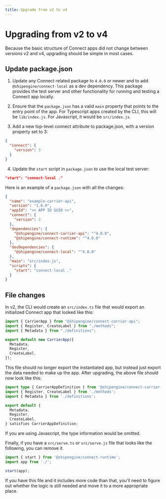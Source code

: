 ```yaml
---
title: Upgrade from v2 to v4
---
```


# Upgrading from v2 to v4

Because the basic structure of Connect apps did not change between versions v2 and v4, upgrading should be simple in most cases.

## Update package.json

1. Update any Connect related package to `4.0.0` or newer and to add `@shipengine/connect-local` as a dev dependency. This package provides the test server and other functionality for running and testing a Connect app locally.

2. Ensure that the `package.json` has a valid `main` property that points to the entry point of the app. For Typescript apps created by the CLI, this will be `lib/index.js`. For Javascript, it would be `src/index.js`.

3. Add a new top-level connect attribute to package.json, with a version property set to 3:

```json
{
  "connect": {
    "version": 3
  }
}
```

4. Update the `start` script in `package.json` to use the local test server:

```json
"start": "connect-local ."
```

Here is an example of a `package.json` with all the changes:

```json
{
  "name": "example-carrier-api",
  "version": "1.0.0",
  "appId": "<< APP ID GUID >>",
  "connect": {
    "version": 3
  },
  "dependencies": {
    "@shipengine/connect-carrier-api": "^4.0.0",
    "@shipengine/connect-runtime": "^4.0.0"
  },
  "devDependencies": {
    "@shipengine/connect-local": "^4.0.0"
  },
  "main": "src/index.js",
  "scripts": {
    "start": "connect-local ."
  }
}
```

## File changes

In v2, the CLI would create an `src/index.ts` file that would export an initialized Connect app that looked like this:

```typescript
import { CarrierApp } from "@shipengine/connect-carrier-api";
import { Register, CreateLabel } from "./methods";
import { Metadata } from "./definitions";

export default new CarrierApp({
  Metadata,
  Register,
  CreateLabel,
});
```

This file should no longer export the instantiated app, but instead just export the data needed to make up the app. After upgrading, the above file should now look like this:

```typescript
import type { CarrierAppDefinition } from '@shipengine/connect-carrier-api';
import { Register, CreateLabel } from './methods';
import { Metadata } from './definitions';

export default {
  Metadata,
  Register,
  CreateLabel,
} satisfies CarrierAppDefinition;
```

If you are using Javascript, the type information would be omitted.

Finally, if you have a `src/serve.ts` or `src/serve.js` file that looks like the following, you can remove it.

```Typescript
import { start } from '@shipengine/connect-runtime';
import app from './';

start(app);
```

If you have this file and it includes more code than that, you'll need to figure out whether the logic is still needed and move it to a more appropriate place.
